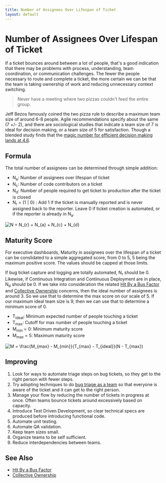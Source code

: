```yaml
---
title: Number of Assignees Over Lifespan of Ticket
layout: default
---
```

# Number of Assignees Over Lifespan of Ticket
If a ticket bounces around between a lot of people, that's a good indication that there may be problems with process, understanding, team coordination, or communication challenges. The fewer the people necessary to route and complete a ticket, the more certain we can be that the team is taking ownership of work and reducing unnecessary context switching.

> Never have a meeting where two pizzas couldn't feed the entire group.

Jeff Bezos famously coined the two pizza rule to describe a maximum team size of around 6-8 people. Agile recommendations specify about the same (7 +/- 2), and there are sociological studies that indicate a team size of 7 is ideal for decision making, or a team size of 5 for satisfaction. Though a blended study finds that the [magic number for efficient decision making lands at 4.6](https://sheilamargolis.com/2011/01/24/what-is-the-optimal-group-size-for-decision-making/).

## Formula
The total number of assignees can be determined through simple addition:
* N<sub>a</sub>: Number of assignees over lifespan of ticket
* N<sub>c</sub>: Number of code contributors on a ticket
* N<sub>d</sub>: Number of people required to get ticket to production after the ticket is closed
* N<sub>r</sub> = {1 | 0} : Add 1 if the ticket is manually reported and is never assigned back to the reporter. Leave 0 if ticket creation is automated, or if the reporter is already in N<sub>a</sub>.

<img src="https://latex.codecogs.com/gif.latex?N&space;=&space;N_{r}&space;&plus;&space;N_{a}&space;&plus;&space;N_{c}&space;&plus;&space;N_{d}" title="N = N_{r} + N_{a} + N_{c} + N_{d}" />

## Maturity Score
For executive dashboards, Maturity in assignees over the lifespan of a ticket can be conslidated to a simple aggregated score, from 0 to 5, 5 being the maximum positive score. The values should be capped at those limits.

If bug ticket capture and logging are totally automated, N<sub>r</sub> should be 0. Likewise, if Continuous Integration and Continuous Deployment are in place, N<sub>d</sub> should be 0. If we take into consideration the related [Hit By a Bus Factor](hit-by-a-bus-factor.md) and [Collective Ownership](collective-ownership.md) concerns, then the ideal number of assignees is around 3. So we use that to determine the max score on our scale of 5. If our maximum ideal team size is 9, then we can use that to determine a minimum score of 0.

* T<sub>ideal</sub>: Minimum expected number of people touching a ticket
* T<sub>max</sub>: Cutoff for max number of people touching a ticket
* M<sub>min</sub> = 0: Minimum maturity score
* M<sub>max</sub> = 5: Maximum maturity score

<img src="https://latex.codecogs.com/gif.latex?M&space;=&space;\frac{M_{max}&space;-&space;M_{min}}{T_{max}&space;-&space;T_{ideal}}(N&space;-&space;T_{max})" title="M = \frac{M_{max} - M_{min}}{T_{max} - T_{ideal}}(N - T_{max})" />

## Improving
1. Look for ways to automate triage steps on bug tickets, so they get to the right person with fewer steps.
2. Try adopting techniques to do [bug triage as a team](https://softwareengineering.stackexchange.com/questions/293339/when-to-have-bug-triage-meetings-in-scrum-process) so that everyone is aware of the ticket and it can get to the right person.
3. Manage your flow by reducing the number of tickets in progress at once. Often teams bounce tickets around excessively based on capacity.
4. Introduce Test Driven Development, so clear technical specs are produced before introducing functional code.
5. Automate unit testing.
6. Automate QA validation.
7. Keep team sizes small.
8. Organize teams to be self sufficient.
9. Reduce interdependencies between teams.

## See Also
* [Hit By a Bus Factor](hit-by-a-bus-factor.md)
* [Collective Ownership](collective-ownership.md)